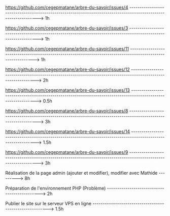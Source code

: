 https://github.com/cegepmatane/arbre-du-savoir/issues/4 --------------------------------------------------------------------------------------------------------------->  1h

https://github.com/cegepmatane/arbre-du-savoir/issues/3 --------------------------------------------------------------------------------------------------------------->  1h

https://github.com/cegepmatane/arbre-du-savoir/issues/11 ------------------------------------------------------------------------------------------------------------->  1h

https://github.com/cegepmatane/arbre-du-savoir/issues/12 ------------------------------------------------------------------------------------------------------------->  2h

https://github.com/cegepmatane/arbre-du-savoir/issues/13 ------------------------------------------------------------------------------------------------------------->  0.5h

https://github.com/cegepmatane/arbre-du-savoir/issues/8 --------------------------------------------------------------------------------------------------------------->  3h

https://github.com/cegepmatane/arbre-du-savoir/issues/14 ------------------------------------------------------------------------------------------------------------->  1.5h

https://github.com/cegepmatane/arbre-du-savoir/issues/9 --------------------------------------------------------------------------------------------------------------->  3h

Réalisation de la page admin (ajouter et modifier), modifier avec Mathide --------->  8h

Préparation de l'environnement PHP (Problème) --------------------------------------------->  2h

Publier le site sur le serveur VPS en ligne -------------------------------------------------------->  1.5h
